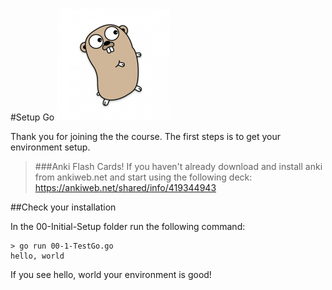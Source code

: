 #Setup Go 
![GoAviator](Gologo.png)

Thank you for joining the the course. The first steps is to get your environment setup.

>###Anki Flash Cards!
>If you haven't already download and install anki from ankiweb.net and start using the following deck:
https://ankiweb.net/shared/info/419344943


##Check your installation

In the 00-Initial-Setup folder run the following command:

```
> go run 00-1-TestGo.go 
hello, world
```
If you see hello, world your environment is good!

